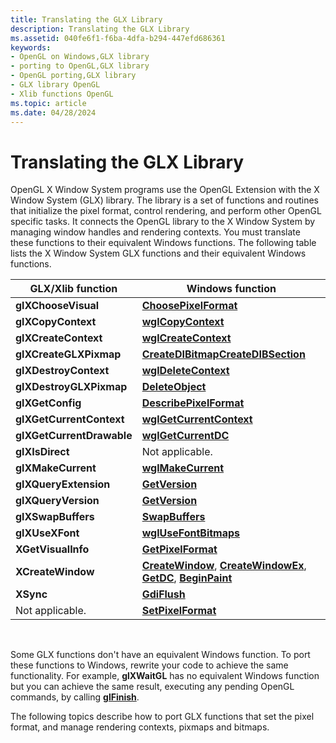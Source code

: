 ```yaml
---
title: Translating the GLX Library
description: Translating the GLX Library
ms.assetid: 040fe6f1-f6ba-4dfa-b294-447efd686361
keywords:
- OpenGL on Windows,GLX library
- porting to OpenGL,GLX library
- OpenGL porting,GLX library
- GLX library OpenGL
- Xlib functions OpenGL
ms.topic: article
ms.date: 04/28/2024
---
```


# Translating the GLX Library

OpenGL X Window System programs use the OpenGL Extension with the X Window System (GLX) library. The library is a set of functions and routines that initialize the pixel format, control rendering, and perform other OpenGL specific tasks. It connects the OpenGL library to the X Window System by managing window handles and rendering contexts. You must translate these functions to their equivalent Windows functions. The following table lists the X Window System GLX functions and their equivalent Windows functions.



| GLX/Xlib function         | Windows function                                                                                                                                       |
|---------------------------|--------------------------------------------------------------------------------------------------------------------------------------------------------|
| **glXChooseVisual**       | [**ChoosePixelFormat**](/windows/desktop/api/wingdi/nf-wingdi-choosepixelformat)                                                                       |
| **glXCopyContext**        | [**wglCopyContext**](/windows/desktop/api/wingdi/nf-wingdi-wglcopycontext)                                                                             |
| **glXCreateContext**      | [**wglCreateContext**](/windows/desktop/api/wingdi/nf-wingdi-wglcreatecontext)                                                                         |
| **glXCreateGLXPixmap**    | [**CreateDIBitmap**](/windows/desktop/api/wingdi/nf-wingdi-createdibitmap)[**CreateDIBSection**](/windows/desktop/api/wingdi/nf-wingdi-createdibsection) |
| **glXDestroyContext**     | [**wglDeleteContext**](/windows/desktop/api/wingdi/nf-wingdi-wgldeletecontext)                                                                         |
| **glXDestroyGLXPixmap**   | [**DeleteObject**](/windows/desktop/api/wingdi/nf-wingdi-deleteobject)                                                                                 |
| **glXGetConfig**          | [**DescribePixelFormat**](/windows/desktop/api/wingdi/nf-wingdi-describepixelformat)                                                                   |
| **glXGetCurrentContext**  | [**wglGetCurrentContext**](/windows/desktop/api/wingdi/nf-wingdi-wglgetcurrentcontext)                                                                 |
| **glXGetCurrentDrawable** | [**wglGetCurrentDC**](/windows/desktop/api/wingdi/nf-wingdi-wglgetcurrentdc)                                                                           |
| **glXIsDirect**           | Not applicable.                                                                                                                                        |
| **glXMakeCurrent**        | [**wglMakeCurrent**](/windows/desktop/api/wingdi/nf-wingdi-wglmakecurrent)                                                                             |
| **glXQueryExtension**     | [**GetVersion**](/windows/desktop/api/sysinfoapi/nf-sysinfoapi-getversion)                                                                             |
| **glXQueryVersion**       | [**GetVersion**](/windows/desktop/api/sysinfoapi/nf-sysinfoapi-getversion)                                                                             |
| **glXSwapBuffers**        | [**SwapBuffers**](/windows/desktop/api/wingdi/nf-wingdi-swapbuffers)                                                                                   |
| **glXUseXFont**           | [**wglUseFontBitmaps**](/windows/desktop/api/wingdi/nf-wingdi-wglusefontbitmapsa)                                                                      |
| **XGetVisualInfo**        | [**GetPixelFormat**](/windows/desktop/api/wingdi/nf-wingdi-getpixelformat)                                                                             |
| **XCreateWindow**         | [**CreateWindow**](/windows/win32/api/winuser/nf-winuser-createwindowa), [**CreateWindowEx**](/windows/win32/api/winuser/nf-winuser-createwindowexa), [**GetDC**](/windows/desktop/api/winuser/nf-winuser-getdc), [**BeginPaint**](/windows/desktop/api/winuser/nf-winuser-beginpaint) |
| **XSync**                 | [**GdiFlush**](/windows/desktop/api/wingdi/nf-wingdi-gdiflush)                                                                                         |
| Not applicable.           | [**SetPixelFormat**](/windows/desktop/api/wingdi/nf-wingdi-setpixelformat)                                                                             |



 

Some GLX functions don't have an equivalent Windows function. To port these functions to Windows, rewrite your code to achieve the same functionality. For example, **glXWaitGL** has no equivalent Windows function but you can achieve the same result, executing any pending OpenGL commands, by calling [**glFinish**](glfinish.md).

The following topics describe how to port GLX functions that set the pixel format, and manage rendering contexts, pixmaps and bitmaps.

 

 